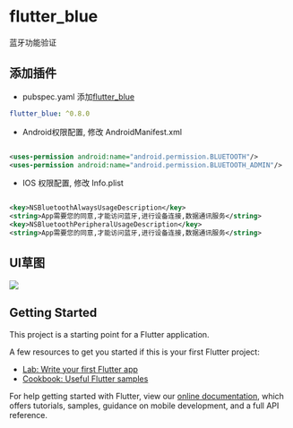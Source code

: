 # flutter_blue

蓝牙功能验证

## 添加插件

- pubspec.yaml 添加[flutter_blue](https://pub.dev/packages/flutter_blue)

```yaml
flutter_blue: ^0.8.0
```

- Android权限配置, 修改 AndroidManifest.xml

```xml

<uses-permission android:name="android.permission.BLUETOOTH"/>
<uses-permission android:name="android.permission.BLUETOOTH_ADMIN"/>
```

- IOS 权限配置, 修改 Info.plist

```xml

<key>NSBluetoothAlwaysUsageDescription</key>
<string>App需要您的同意,才能访问蓝牙,进行设备连接,数据通讯服务</string>
<key>NSBluetoothPeripheralUsageDescription</key>
<string>App需要您的同意,才能访问蓝牙,进行设备连接,数据通讯服务</string>
```

## UI草图

![](E:\software\repository\flutter_bluetooth\RADME\ui.png)

## Getting Started

This project is a starting point for a Flutter application.

A few resources to get you started if this is your first Flutter project:

- [Lab: Write your first Flutter app](https://flutter.dev/docs/get-started/codelab)
- [Cookbook: Useful Flutter samples](https://flutter.dev/docs/cookbook)

For help getting started with Flutter, view our
[online documentation](https://flutter.dev/docs), which offers tutorials, samples, guidance on mobile development, and a
full API reference.
